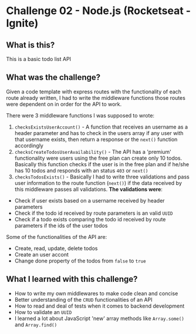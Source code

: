 # Challenge 02 - Node.js (Rocketseat - Ignite)

## What is this?
This is a basic todo list API

## What was the challenge?
Given a code template with express routes with the functionality of each route already written, I had to write the middleware functions those routes were dependent on in order for the API to work.

There were 3 middleware functions I was supposed to wrote:
1. `checksExistsUserAccount()` - A function that receives an username as a header parameter and has to check in the users array if any user with that username exists, then return a response or the `next()` function accordingly
2. `checksCreateTodosUserAvailability()` - The API has a 'premium' functionality were users using the free plan can create only 10 todos. Basically this function checks if the user is in the free plan and if he/she has 10 todos and responds with an status `403` or `next()`
3. `checksTodosExists()` - Basically I had to write three validations and pass user information to the route function (`next()`) if the data received by this middleware passes all validations. **The validations were**:
- Check if user exists based on a username received by header parameters
- Check if the todo id received by route parameters is an valid `UUID`
- Check if a todo exists comparing the todo id received by route parameters if the ids of the user todos

Some of the functionalities of the API are:
- Create, read, update, delete todos
- Create an user accont
- Change done property of the todos from `false` to `true`

## What I learned with this challenge?
- How to write my own middlewares to make code clean and concise
- Better understanding of the `CRUD` functionalities of an API
- How to read and deal of tests when it comes to backend development
- How to validate an `UUID`
- I learned a lot about JavaScript 'new' array methods like `Array.some()` and `Array.find()`
